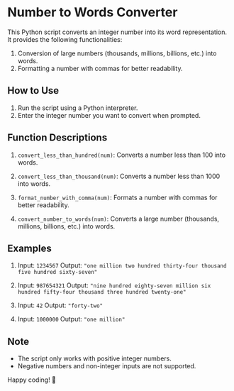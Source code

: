 # Number to Words Converter

This Python script converts an integer number into its word representation. It provides the following functionalities:

1. Conversion of large numbers (thousands, millions, billions, etc.) into words.
2. Formatting a number with commas for better readability.

## How to Use

1. Run the script using a Python interpreter.
2. Enter the integer number you want to convert when prompted.

## Function Descriptions

1. `convert_less_than_hundred(num)`: Converts a number less than 100 into words.

2. `convert_less_than_thousand(num)`: Converts a number less than 1000 into words.

3. `format_number_with_comma(num)`: Formats a number with commas for better readability.

4. `convert_number_to_words(num)`: Converts a large number (thousands, millions, billions, etc.) into words.

## Examples

1. Input: `1234567`
   Output: `"one million two hundred thirty-four thousand five hundred sixty-seven"`

2. Input: `987654321`
   Output: `"nine hundred eighty-seven million six hundred fifty-four thousand three hundred twenty-one"`

3. Input: `42`
   Output: `"forty-two"`

4. Input: `1000000`
   Output: `"one million"`

## Note

- The script only works with positive integer numbers.
- Negative numbers and non-integer inputs are not supported.

Happy coding! 🚀
